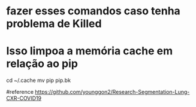 # fazer esses comandos caso tenha problema de Killed
# Isso limpoa a memória cache em relação ao pip
cd ~/.cache
mv pip pip.bk

#reference
https://github.com/younggon2/Research-Segmentation-Lung-CXR-COVID19